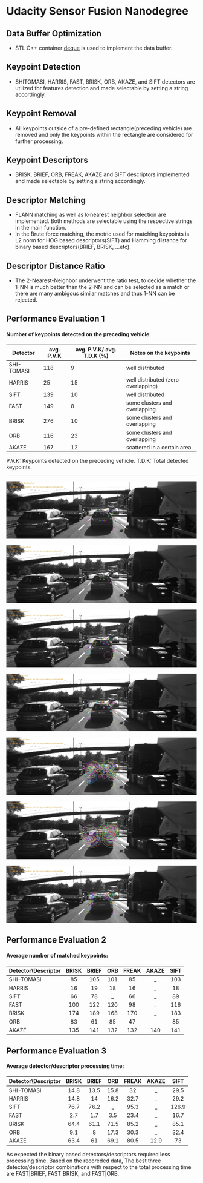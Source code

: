 # Udacity Sensor Fusion Nanodegree

## Data Buffer Optimization
- STL C++ container [deque](https://en.wikipedia.org/wiki/Double-ended_queue) is used to implement the data buffer.
## Keypoint Detection
- SHITOMASI, HARRIS, FAST, BRISK, ORB, AKAZE, and SIFT detectors are utilized for features detection and made selectable by setting a string accordingly.
## Keypoint Removal
- All keypoints outside of a pre-defined rectangle(preceding vehicle) are removed and only the keypoints within the rectangle are considered for further processing.
## Keypoint Descriptors
* BRISK, BRIEF, ORB, FREAK, AKAZE and SIFT descriptors  implemented and made selectable by setting a string accordingly.
## Descriptor Matching
* FLANN matching as well as k-nearest neighbor selection are implemented. Both methods are selectable using the respective strings in the main function.
* In the Brute force matching, the metric used for matching keypoints is L2 norm for HOG based descriptors(SIFT) and Hamming distance for binary based descriptors(BRIEF, BRISK, ...etc).
## Descriptor Distance Ratio
* The 2-Nearest-Neighbor underwent the ratio test, to decide whether the 1-NN is much better than the 2-NN and can be selected as a match or there are many ambigous similar matches and thus 1-NN can be rejected.


## Performance Evaluation 1


#### Number of keypoints detected on the preceding vehicle:
| Detector   | avg. P.V.K | avg. P.V.K/ avg. T.D.K (%) |Notes on the keypoints |
|------------|------------|----------------------------|---------|
| SHI-TOMASI | 118        | 9                          |  well distributed  |
| HARRIS     | 25         | 15                         |  well distributed (zero overlapping) |
| SIFT       | 139        | 10                         |   well distributed  |
| FAST       | 149        | 8                          |  some clusters and overlapping  | 
| BRISK      | 276        | 10                         |   some clusters and overlapping |
| ORB        | 116        | 23                         | some clusters and overlapping |
| AKAZE      | 167        | 12                         |  scattered in a certain area |
P.V.K: Keypoints detected on the preceding vehicle.
T.D.K: Total detected keypoints. 
___

![SHI-TOMASI](images/detectors/SHITOMASI/SHITOMASI_0.JPEG)

![HARRIS](images/detectors/HARRIS/HARRIS_0.JPEG)

![SIFT](images/detectors/SIFT/SIFT_0.JPEG)

![FAST](images/detectors/FAST/FAST_0.JPEG)

![BRISK](images/detectors/BRISK/BRISK_0.JPEG)

![ORB](images/detectors/ORB/ORB_0.JPEG)

![AKAZE](images/detectors/AKAZE/AKAZE_0.JPEG)


## Performance Evaluation 2

#### Average number of matched keypoints:
| Detector\Descriptor | BRISK | BRIEF | ORB | FREAK | AKAZE | SIFT |
|---------------------|:-----:|:-----:|:---:|:-----:|:-----:|:----:|
| SHI-TOMASI           |   85  |  105  | 101 |   85  |   _   |  103 |
| HARRIS              |   16  |   19  |  18 |   16  |   _   |  18  |
| SIFT                |   66  |   78  |  _  |   66  |   _   |  89  |
| FAST                |  100  |  122  | 120 |   98  |   _   |  116 |
| BRISK               |  174  |  189  | 168 |  170  |   _   |  183 |
| ORB                 |   83  |   61  |  85 |   47  |   _   |  85  |
| AKAZE               |  135  |  141  | 132 |  132  |  140  |  141 |

## Performance Evaluation 3
#### Average detector/descriptor processing time:
| Detector\Descriptor | BRISK | BRIEF |  ORB | FREAK | AKAZE |  SIFT |
|---------------------|:-----:|:-----:|:----:|:-----:|:-----:|:-----:|
| SHI-TOMASI          |  14.8 |  13.5 | 15.8 |   32  |   _   |  29.5 |
| HARRIS              |  14.8 |   14  | 16.2 |  32.7 |   _   |  29.2 |
| SIFT                |  76.7 |  76.2 |   _  |  95.3 |   _   | 126.9 |
| FAST                |  2.7  |  1.7  |  3.5 |  23.4 |   _   |  16.7 |
| BRISK               |  64.4 |  61.1 | 71.5 |  85.2 |   _   |  85.1 |
| ORB                 |  9.1  |   8   | 17.3 |  30.3 |   _   |  32.4 |
| AKAZE               |  63.4 |   61  | 69.1 |  80.5 |  12.9 |   73  |

As expected the binary based detectors/descriptors required less processing time. Based on the recoreded data, The best three detector/descriptor combinations with respect to the total processing time are FAST|BRIEF, FAST|BRISK, and FAST|ORB. 
